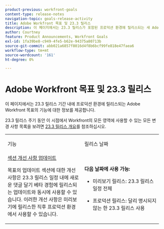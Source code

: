 ```yaml
---
product-previous: workfront-goals
content-type: release-notes
navigation-topic: goals-release-activity
title: Adobe Workfront 목표 및 23.3 릴리스
description: 이 페이지에서는 23.3 릴리스가 포함된 프로덕션 환경에 릴리스되는 새 Adobe Workfront 경험의 Adobe Workfront 목표 기능에 대한 정보를 제공합니다.
author: Courtney
feature: Product Announcements, Workfront Goals
exl-id: 1fa39be8-c949-4fe5-b62e-94375a80713b
source-git-commit: abb021a6857f8016d4f8b6bcf99fe818e47faea6
workflow-type: tm+mt
source-wordcount: '161'
ht-degree: 0%

---
```


# Adobe Workfront 목표 및 23.3 릴리스

이 페이지에서는 23.3 릴리스 기간 내에 프로덕션 환경에 릴리스되는 Adobe Workfront 목표의 기능에 대한 정보를 제공합니다.

23.3 릴리스 주기 동안 이 시점에서 Workfront의 모든 영역에 사용할 수 있는 모든 변경 사항 목록을 보려면 [23.3 릴리스 개요](/help/quicksilver/product-announcements/product-releases/23.3-release-activity/23-3-release-overview.md)를 참조하십시오.

<table>
            <col style="width: 50%;" />
            <col style="width: 50%;" />
            <tbody>
                <tr>
                    <td>
                        <p><span class="bold">기능</span>
                        </p>
                    </td>
                    <td>
                        <p><span class="bold">릴리스 날짜</span>
                        </p>
                    </td>
                </tr>
                <tr>
                    <td>
                        <a href="/help/quicksilver/product-announcements/product-releases/goals-release-activity/goals-23-3-release/goals-23-3-may-5.md">섹션 개선 사항 업데이트</a></p>
                        <p>목표의 업데이트 섹션에 대한 개선 사항은 23.3 릴리스 일정 내에 새로운 댓글 달기 베타 경험에 릴리스되는 업데이트와 동시에 사용할 수 있습니다. 이러한 개선 사항은 미리보기에 릴리스한 직후 프로덕션 환경에서 사용할 수 있습니다.</p>
                    </td>
                    <td><p><b>다음 날짜에 사용 가능:</b></p>
                     <p>
                        </p>
                        <ul>
                            <li>
                                <p>미리보기 릴리스: 23.3 릴리스 일정 전체<br /></p>
                            </li>
                            <li>
                                <p><span class="preview">프로덕션 릴리스: 달리 명시되지 않는 한 23.3 릴리스 사용</span></p>
                            </li>
                        </ul>
                    </td>
                </tr>
            </tbody>
        </table>
